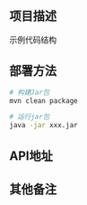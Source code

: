 ## 项目描述

示例代码结构

## 部署方法

```bash
# 构建Jar包
mvn clean package

# 运行jar包
java -jar xxx.jar

```

## API地址

## 其他备注